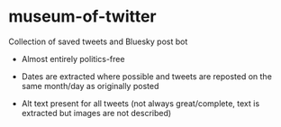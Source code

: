 # museum-of-twitter
Collection of saved tweets and Bluesky post bot

* Almost entirely politics-free

* Dates are extracted where possible and tweets are reposted on the same month/day as originally posted

* Alt text present for all tweets (not always great/complete, text is extracted but images are not described)
